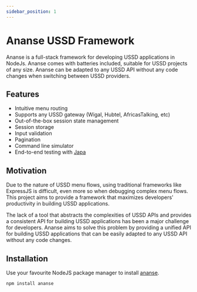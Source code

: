 ```yaml
---
sidebar_position: 1
---
```

# Ananse USSD Framework

Ananse is a full-stack framework for developing USSD applications in NodeJs. Ananse comes with batteries included, suitable for USSD projects of any size. Ananse can be adapted to any USSD API without any code changes when switching between USSD providers.

## Features

- Intuitive menu routing
- Supports any USSD gateway (Wigal, Hubtel, AfricasTalking, etc)
- Out-of-the-box session state management
- Session storage
- Input validation
- Pagination
- Command line simulator
- End-to-end testing with [Japa](https://japa.dev)

## Motivation

Due to the nature of USSD menu flows, using traditional frameworks like ExpressJS is difficult, even more so when debugging complex menu flows. This project aims to provide a framework that maximizes developers' productivity in building USSD applications.

The lack of a tool that abstracts the complexities of USSD APIs and provides a consistent API for building USSD applications has been a major challenge for developers. Ananse aims to solve this problem by providing a unified API for building USSD applications that can be easily adapted to any USSD API without any code changes.

## Installation

Use your favourite NodeJS package manager to install [ananse](https://www.npmjs.com/package/ananse).

```bash npm2yarn
npm install ananse
```
